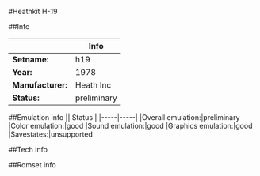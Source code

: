 #Heathkit H-19

##Info

||Info|
|-----|-----|
|**Setname:**|h19
|**Year:**|1978
|**Manufacturer:**|Heath Inc
|**Status:**|preliminary

##Emulation info
|| Status |
|-----|-----|
|Overall emulation:|preliminary
|Color emulation:|good
|Sound emulation:|good
|Graphics emulation:|good
|Savestates:|unsupported

##Tech info

##Romset info

<!--- START OF EDITED COMMENT DO NOT TOUCH TEXT ABOVE-->
